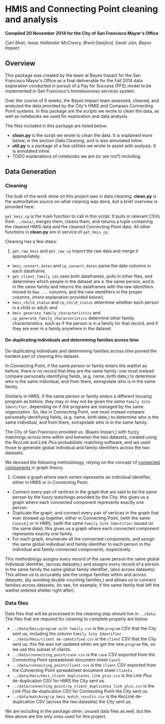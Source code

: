 HMIS and Connecting Point cleaning and analysis
===

**Compiled 20 November 2014 for the City of San Francisco Mayor's Office**

*Carl Shan, Isaac Hollander McCreery, Brent Gaisford, Swati Jain, Bayes Impact*

Overview
---

This package was created by the team at Bayes Impact for the San Francisco Mayor's Office as a final deliverable for the Fall 2014 data exploration conducted in pursuit of a Pay for Success (PFS) model to be implemented in San Francisco's homelessness services system.

Over the course of 6 weeks, the Bayes Impact team assessed, cleaned, and analyzed the data provided by the City's HMIS and Compass Connecting Point systems.  In this package are the scripts we wrote to clean the data, as well as notebooks we used for exploration and data analysis.

The files included in this package are listed below.

- **clean.py** is the script we wrote to clean the data.  It is explained more below, in the section *Data Cleaning*, and is also annotated inline.
- **util.py** is a package of a few utilities we wrote to assist with analysis.  It is annotated inline.
- TODO explanations of notebooks we are (or are not?) including.

Data Generation
---

### Cleaning

The bulk of the work done on this project was in data cleaning.  **clean.py** is the authoritative source on what cleaning was done, but a brief overview is provided here.

`get_hmis_cp` is the main function to call in this script.  It pulls in relevant CSVs from `../data/`, merges them, cleans them, and returns a tuple containing the cleaned HMIS data and the cleaned Connecting Point data.  All other functions in **clean.py** are in service of `get_hmis_cp`.

Cleaning has a few steps:

1. `get_raw_hmis` and `get_raw_cp` import the raw data and merge it appropriately;
- `hmis_convert_dates` and `cp_convert_dates` parse the date columns in each dataframe;
- `get_client_family_ids` uses both dataframes, pulls in other files, and determines which people in the dataset are
	a. the same person, and
	b. in the same family
and returns the dataframes with the raw identifiers moved to `Raw ...` columns, and the new identifiers in the proper columns, (more explanation provided below);
- `hmis_child_status` and `cp_child_status` determine whether each person is a child or adult; and
- `hmis_generate_family_characteristics` and `cp_generate_family_characteristics` determine other family characteristics, such as if the person is in a family for that record, and if they are ever in a family anywhere in the dataset.

#### De-duplicating individuals and determining families across time

De-duplicating individuals and determining families across time proved the hardest part of cleaning this dataset.

In Connecting Point, if the same person or family enters the waitlist as before, there is no record that they are the same family: one must instead compare personally identifying fields, (e.g. name, birth date,) to determine who is the same individual, and from there, extrapolate who is in the same family.

Similarly in HMIS, if the same person or family enters a different housing program as before, they may or may not be given the same `Family Site Identifier`, depending on if the programs are managed by the same organization.  So, like in Connecting Point, one must instead compare personally identifying fields, (e.g. name, birth date,) to determine who is the same individual, and from there, extrapolate who is in the same family.

The City of San Francisco provided us, (Bayes Impact,) with fuzzy matchings across time within and between the two datasets, created using the *RecLink* and *Link Plus* probabilistic matching software, and we used those to generate global individual and family identifiers across the two datasets.

We devised the following methodology, relying on the concept of [connected components](http://en.wikipedia.org/wiki/Connected_component_(graph_theory)) in graph theory.

1. Create a graph where each vertex represents an individual identifier, either in HMIS or in Connecting Point.
- Connect every pair of vertices in the graph that are said to be the same person by the fuzzy matchings provided by the City; this gives us a graph where each connected component represents exactly one person.
- Duplicate the graph, and connect every pair of vertices in the graph that ever showed up together, either in Connecting Point, (with the same `Caseid`,) or in HMIS, (with the same `Family Site Identifier` issued on the same date); this gives us a graph where each connected component represents exactly one family.
- For each graph, enumerate all the connected components, and assign the same global individual and family identifier to each person in the individual and family connected components, respectively.

This methodology assigns every record of the same person the same global individual identifier, (across datasets,) and assigns every record of a person in the same family the same global family identifier, (also across datasets).  This allows us to accurately see the unique families within and across datasets, (by avoiding double-counting families,) and allows us to connect families across datasets, (to see, for example, if the same family that left the waitlist entered shelter right after).

### Data files

Data files that will be processed in the cleaning step should live in `../data`.  The files that are required for cleaning to complete properly are below.

- `../data/hmis/program with family.csv` is the `program` CSV that the City sent us, including the column `Family Site Identifier`.
- `../data/hmis/client de-identified.csv` is the `client` CSV that the City sent us; this file was not updated when we got the new `program` file, so we use this subset of clients.
- `../data/connecting_point/case.csv` is the `case` CSV exported from the Connecting Point spreadsheet document sheet `Case1`.
- `../data/connecting_point/client.csv` is the `client` CSV exported from the Connecting Point spreadsheet document sheet `Clients`.
- `../data/hmis/hmis_client_duplicates_link_plus.csv` is the *Link Plus* de-duplication CSV for HMIS the City sent us.
- `../data/connecting_point/cp_client_duplicates_link_plus.csv` is the *Link Plus* de-duplication CSV for Connecting Point the City sent us.
- `../data/matching/cp_hmis_match_results.csv` is the *RecLink* de-duplication CSV (across the two datasets) the City sent us.

We are including in the package other, unused data files as well, but the files above are the only ones used for this project.

















